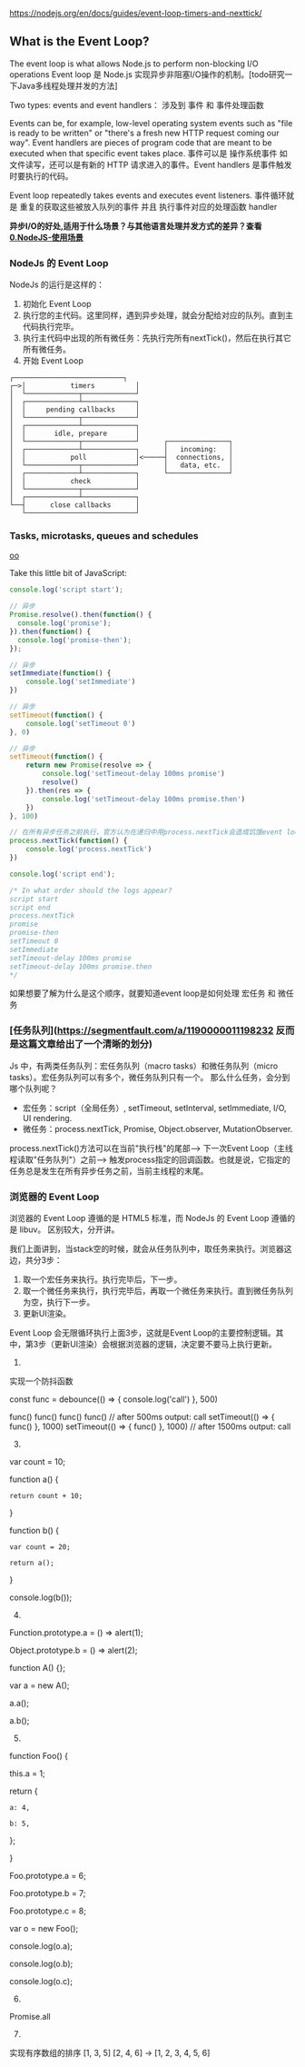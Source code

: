 https://nodejs.org/en/docs/guides/event-loop-timers-and-nexttick/

## What is the Event Loop?
The event loop is what allows Node.js to perform non-blocking I/O operations
Event loop 是 Node.js 实现异步非阻塞I/O操作的机制。[todo研究一下Java多线程处理并发的方法]

Two types: events and event handlers：
涉及到 事件 和 事件处理函数

Events can be, for example, low-level operating system events such as "file is ready to be written" or "there's a fresh new HTTP request coming our way". 
Event handlers are pieces of program code that are meant to be executed when that specific event takes place.
事件可以是 操作系统事件 如 文件读写，还可以是有新的 HTTP 请求进入的事件。Event handlers 是事件触发时要执行的代码。

Event loop repeatedly takes events and executes event listeners.
事件循环就是 重复的获取这些被放入队列的事件 并且 执行事件对应的处理函数 handler

**异步I/O的好处,适用于什么场景？与其他语言处理并发方式的差异？查看[0.NodeJS-使用场景](../0.%20NodeJS-使用场景.md)**

### NodeJs 的 Event Loop
NodeJs 的运行是这样的：

1. 初始化 Event Loop
2. 执行您的主代码。这里同样，遇到异步处理，就会分配给对应的队列。直到主代码执行完毕。
3. 执行主代码中出现的所有微任务：先执行完所有nextTick()，然后在执行其它所有微任务。
4. 开始 Event Loop
```
┌───────────────────────────┐
┌─>│           timers          │
│  └─────────────┬─────────────┘
│  ┌─────────────┴─────────────┐
│  │     pending callbacks     │
│  └─────────────┬─────────────┘
│  ┌─────────────┴─────────────┐
│  │       idle, prepare       │
│  └─────────────┬─────────────┘      ┌───────────────┐
│  ┌─────────────┴─────────────┐      │   incoming:   │
│  │           poll            │<─────┤  connections, │
│  └─────────────┬─────────────┘      │   data, etc.  │
│  ┌─────────────┴─────────────┐      └───────────────┘
│  │           check           │
│  └─────────────┬─────────────┘
│  ┌─────────────┴─────────────┐
└──┤      close callbacks      │
   └───────────────────────────┘
```

### Tasks, microtasks, queues and schedules
[oo](https://jakearchibald.com/2015/tasks-microtasks-queues-and-schedules/?utm_source=html5weekly)

Take this little bit of JavaScript:
```js
console.log('script start');

// 异步
Promise.resolve().then(function() {
  console.log('promise');
}).then(function() {
  console.log('promise-then');
});

// 异步
setImmediate(function() {
    console.log('setImmediate')
})

// 异步
setTimeout(function() {
    console.log('setTimeout 0')
}, 0)

// 异步
setTimeout(function() {
    return new Promise(resolve => {
        console.log('setTimeout-delay 100ms promise')
        resolve()
    }).then(res => {
        console.log('setTimeout-delay 100ms promise.then')
    })
}, 100)

// 在所有异步任务之前执行，官方认为在递归中用process.nextTick会造成饥饿event loop，因为nextTick没有给其他异步事件执行的机会，递归中推荐用setImmediate
process.nextTick(function() {
    console.log('process.nextTick')
})

console.log('script end');

/* In what order should the logs appear?
script start
script end
process.nextTick
promise
promise-then
setTimeout 0
setImmediate
setTimeout-delay 100ms promise
setTimeout-delay 100ms promise.then
*/
```

如果想要了解为什么是这个顺序，就要知道event loop是如何处理 宏任务 和 微任务

### [任务队列](https://segmentfault.com/a/1190000011198232 反而是这篇文章给出了一个清晰的划分)
Js 中，有两类任务队列：宏任务队列（macro tasks）和微任务队列（micro tasks）。宏任务队列可以有多个，微任务队列只有一个。
那么什么任务，会分到哪个队列呢？

- 宏任务：script（全局任务）, setTimeout, setInterval, setImmediate, I/O, UI rendering.
- 微任务：process.nextTick, Promise, Object.observer, MutationObserver.

process.nextTick()方法可以在当前"执行栈"的尾部-->
下一次Event Loop（主线程读取"任务队列"）之前-->
触发process指定的回调函数。也就是说，它指定的任务总是发生在所有异步任务之前，当前主线程的末尾。

### 浏览器的 Event Loop
浏览器的 Event Loop 遵循的是 HTML5 标准，而 NodeJs 的 Event Loop 遵循的是 libuv。 区别较大，分开讲。

我们上面讲到，当stack空的时候，就会从任务队列中，取任务来执行。浏览器这边，共分3步：

1. 取一个宏任务来执行。执行完毕后，下一步。
2. 取一个微任务来执行，执行完毕后，再取一个微任务来执行。直到微任务队列为空，执行下一步。
3. 更新UI渲染。
   
Event Loop 会无限循环执行上面3步，这就是Event Loop的主要控制逻辑。其中，第3步（更新UI渲染）会根据浏览器的逻辑，决定要不要马上执行更新。


1. 
实现一个防抖函数

const func = debounce(() => { console.log('call') }, 500)

func()
func()
func()
func()
// after 500ms output: call
setTimeout(() => { func() }, 1000)
setTimeout(() => { func() }, 1000)
// after 1500ms output: call

3.
var count = 10;

function a() {

    return count + 10;

}


function b() {

    var count = 20;

    return a();

}


console.log(b());

4.
Function.prototype.a = () => alert(1);

Object.prototype.b = () => alert(2);

function A() {};

var a = new A();

a.a();

a.b();

5.
function Foo() {

  this.a = 1;

  return {

    a: 4,

    b: 5,

  };

}



Foo.prototype.a = 6;

Foo.prototype.b = 7;

Foo.prototype.c = 8;


var o = new Foo();


console.log(o.a);

console.log(o.b);

console.log(o.c);


6.

Promise.all

7. 
实现有序数组的排序 [1, 3, 5] [2, 4, 6] -> [1, 2, 3, 4, 5, 6]